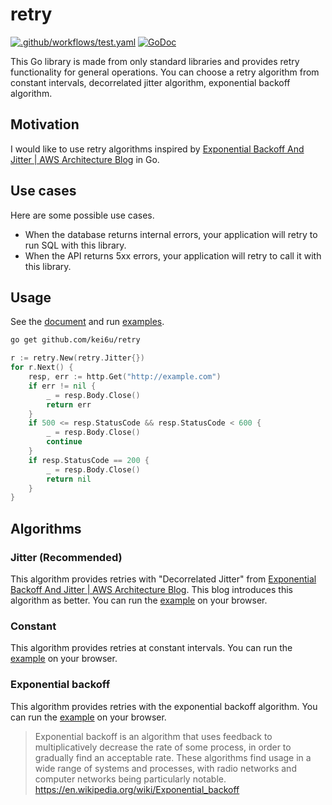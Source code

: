 # retry

[![.github/workflows/test.yaml](https://github.com/kei6u/retry/actions/workflows/test.yaml/badge.svg)](https://github.com/kei6u/retry/actions/workflows/test.yaml)
[![GoDoc](https://godoc.org/github.com/kei6u/retry?status.svg&style=flat-square)](http://godoc.org/github.com/kei6u/retry)

This Go library is made from only standard libraries and provides retry functionality for general operations.
You can choose a retry algorithm from constant intervals, decorrelated jitter algorithm, exponential backoff algorithm.

## Motivation

I would like to use retry algorithms inspired by [Exponential Backoff And Jitter | AWS Architecture Blog](https://aws.amazon.com/blogs/architecture/exponential-backoff-and-jitter/) in Go.

## Use cases

Here are some possible use cases.

- When the database returns internal errors, your application will retry to run SQL with this library.
- When the API returns 5xx errors, your application will retry to call it with this library.

## Usage

See the [document](https://pkg.go.dev/github.com/kei6u/retry) and run [examples](https://pkg.go.dev/github.com/kei6u/retry#pkg-examples).

```bash
go get github.com/kei6u/retry
```

```go
r := retry.New(retry.Jitter{})
for r.Next() {
	resp, err := http.Get("http://example.com")
	if err != nil {
		_ = resp.Body.Close()
		return err
	}
	if 500 <= resp.StatusCode && resp.StatusCode < 600 {
		_ = resp.Body.Close()
		continue
	}
	if resp.StatusCode == 200 {
		_ = resp.Body.Close()
		return nil
	}
}
```

## Algorithms

### Jitter (Recommended)

This algorithm provides retries with "Decorrelated Jitter" from [Exponential Backoff And Jitter | AWS Architecture Blog](https://aws.amazon.com/blogs/architecture/exponential-backoff-and-jitter/). This blog introduces this algorithm as better. You can run the [example](https://pkg.go.dev/github.com/kei6u/retry#example-Jitter) on your browser.

### Constant

This algorithm provides retries at constant intervals. You can run the [example](https://pkg.go.dev/github.com/kei6u/retry#example-Constant) on your browser.

### Exponential backoff

This algorithm provides retries with the exponential backoff algorithm. You can run the [example](https://pkg.go.dev/github.com/kei6u/retry#example-ExponentialBackoff) on your browser.

> Exponential backoff is an algorithm that uses feedback to multiplicatively decrease the rate of some process, in order to gradually find an acceptable rate. These algorithms find usage in a wide range of systems and processes, with radio networks and computer networks being particularly notable.
> https://en.wikipedia.org/wiki/Exponential_backoff
